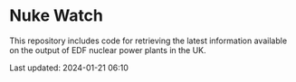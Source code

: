 # Nuke Watch

This repository includes code for retrieving the latest information available on the output of EDF nuclear power plants in the UK.

Last updated: 2024-01-21 06:10